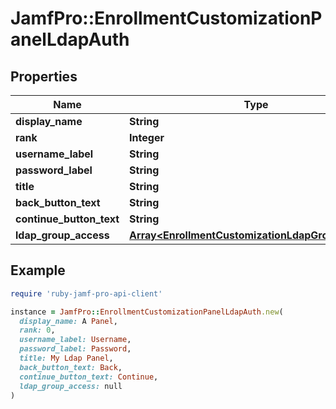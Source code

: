 # JamfPro::EnrollmentCustomizationPanelLdapAuth

## Properties

| Name | Type | Description | Notes |
| ---- | ---- | ----------- | ----- |
| **display_name** | **String** |  |  |
| **rank** | **Integer** |  |  |
| **username_label** | **String** |  |  |
| **password_label** | **String** |  |  |
| **title** | **String** |  |  |
| **back_button_text** | **String** |  |  |
| **continue_button_text** | **String** |  |  |
| **ldap_group_access** | [**Array&lt;EnrollmentCustomizationLdapGroupAccess&gt;**](EnrollmentCustomizationLdapGroupAccess.md) |  | [optional] |

## Example

```ruby
require 'ruby-jamf-pro-api-client'

instance = JamfPro::EnrollmentCustomizationPanelLdapAuth.new(
  display_name: A Panel,
  rank: 0,
  username_label: Username,
  password_label: Password,
  title: My Ldap Panel,
  back_button_text: Back,
  continue_button_text: Continue,
  ldap_group_access: null
)
```

